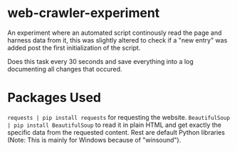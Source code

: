 # web-crawler-experiment

An experiment where an automated script continously read the page and harness data from it, this was slightly altered to check if a "new entry" was added post the first initialization of the script.

Does this task every 30 seconds and save everything into a log documenting all changes that occured.

# Packages Used
`requests | pip install requests` for requesting the website.
`BeautifulSoup | pip install BeautifulSoup` to read it in plain HTML and get exactly the specific data from the requested content.
Rest are default Python libraries (Note: This is mainly for Windows because of "winsound").
